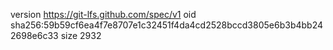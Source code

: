 version https://git-lfs.github.com/spec/v1
oid sha256:59b59cf6ea4f7e8707e1c32451f4da4cd2528bccd3805e6b3b4bb242698e6c33
size 2932
